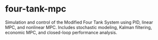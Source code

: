 # four-tank-mpc
Simulation and control of the Modified Four Tank System using PID, linear MPC, and nonlinear MPC. Includes stochastic modeling, Kalman filtering, economic MPC, and closed-loop performance analysis.
